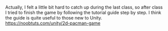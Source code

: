 
Actually, I felt a little bit hard to catch up during the last class, so after class I tried to finish the game by following the tutorial guide step by step. I think the guide is quite useful to those new to Unity. 
https://noobtuts.com/unity/2d-pacman-game
